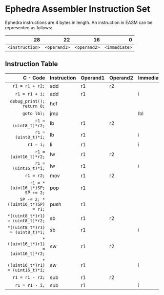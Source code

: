 # Ephedra Assembler Instruction Set

Ephedra instructions are 4 bytes in length. An instruction in EASM 
can be represented as follows:

|            28 |         22 |         16 |           0 |
|--------------:|-----------:|-----------:|------------:|
| ```<instruction>``` | ```<operand1>``` | ```<operand2>``` | ```<immediate>``` |

## Instruction Table

|                                C - Code | Instruction | Operand1 | Operand2 | Immediate |
|----------------------------------------:|-------------|----------|----------|-----------|
| ```r1 = r1 + r2;```                     | add         | r1       | r2       |           |
| ```r1 = r1 + i;```                      | add         | r1       |          | i         |
| ```debug_print(); return 0;```          | hcf         |          |          |           |
| ```goto lbl;```                         | jmp         |          |          | lbl       |
| ```r1 = (uint8_t)*r2;```                | lb          | r1       | r2       |           |
| ```r1 = (uint8_t)*i;```                 | lb          | r1       |          | i         |
| ```r1 = i;```                           | li          | r1       |          | i         |
| ```r1 = (uint16_t)*r2;```               | lw          | r1       | r2       |           |
| ```r1 = (uint16_t)*i;```                | lw          | r1       |          | i         |
| ```r1 = r2;```                          | mov         | r1       | r2       |           |
| ```r1 = *(uint16_t*)SP; SP += 2;```     | pop         | r1       |          |           |
| ```SP -= 2; *((uint16_t*)SP) = r1;```   | push        | r1       |          |           |
| ```*((uint8_t*)r1) = (uint8_t)*r2;```   | sb          | r1       | r2       |           |
| ```*((uint8_t*)r1) = (uint8_t)*i;```    | sb          | r1       |          | i         |
| ```*((uint16_t*)r1) = (uint16_t)*r2;``` | sw          | r1       | r2       |           |
| ```*((uint16_t*)r1) = (uint16_t)*i;```  | sw          | r1       |          | i         |
| ```r1 = r1 - r2;```                     | sub         | r1       | r2       |           |
| ```r1 = r1 - i;```                      | sub         | r1       |          | i         |
